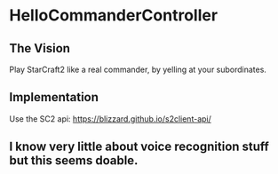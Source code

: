 # HelloCommanderController
## The Vision
Play StarCraft2 like a real commander, by yelling at your subordinates.
## Implementation
Use the SC2 api: https://blizzard.github.io/s2client-api/
## I know very little about voice recognition stuff but this seems doable.

